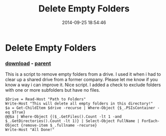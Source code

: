 ﻿---
pid:            5467
poster:         Dexter
title:          Delete Empty Folders
date:           2014-09-25 18:54:46
format:         posh
parent:         3690
parent:         3690

---

# Delete Empty Folders

### [download](5467.ps1) - [parent](3690.md)

This is a script to remove empty folders from a drive. I used it when i had to clear up a shared drive from a former company.
Please let me know if you know a way i can improve it.
Nice script.  I added a check to exclude folders with one or more subfolders but have no files.

```posh
$Drive = Read-Host "Path to Folders"
Write-Host "This will delete all empty folders in this directory!"
$a = Get-ChildItem $drive -recurse | Where-Object {$_.PSIsContainer -eq $True}
@@$a | Where-Object {($_.GetFiles().Count -lt 1 -and $_.GetDirectories().Count -lt 1)} | Select-Object FullName | ForEach-Object {remove-item $_.fullname -recurse} 
Write-Host "All Done!"
```
